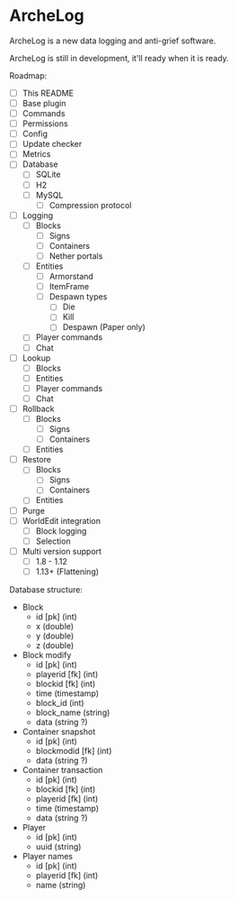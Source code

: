 # ArcheLog
ArcheLog is a new data logging and anti-grief software.

ArcheLog is still in development, it'll ready when it is ready.

Roadmap:
- [ ] This README
- [ ] Base plugin
- [ ] Commands
- [ ] Permissions
- [ ] Config
- [ ] Update checker
- [ ] Metrics
- [ ] Database
  - [ ] SQLite
  - [ ] H2
  - [ ] MySQL
    - [ ] Compression protocol
- [ ] Logging
  - [ ] Blocks
    - [ ] Signs
    - [ ] Containers
    - [ ] Nether portals
  - [ ] Entities
    - [ ] Armorstand
    - [ ] ItemFrame
    - [ ] Despawn types
      - [ ] Die
      - [ ] Kill
      - [ ] Despawn (Paper only)
  - [ ] Player commands
  - [ ] Chat
- [ ] Lookup
  - [ ] Blocks
  - [ ] Entities
  - [ ] Player commands
  - [ ] Chat
- [ ] Rollback
  - [ ] Blocks
    - [ ] Signs
    - [ ] Containers
  - [ ] Entities
- [ ] Restore
  - [ ] Blocks
    - [ ] Signs
    - [ ] Containers
  - [ ] Entities
- [ ] Purge
- [ ] WorldEdit integration
  - [ ] Block logging
  - [ ] Selection
- [ ] Multi version support
  - [ ] 1.8 - 1.12
  - [ ] 1.13+ (Flattening)
  
Database structure:
- Block
  - id [pk] (int)
  - x (double)
  - y (double)
  - z (double)
- Block modify
  - id [pk] (int)
  - playerid [fk] (int)
  - blockid [fk] (int)
  - time (timestamp)
  - block_id (int)
  - block_name (string)
  - data (string ?)
- Container snapshot
  - id [pk] (int)
  - blockmodid [fk] (int)
  - data (string ?)
- Container transaction
  - id [pk] (int)
  - blockid [fk] (int)
  - playerid [fk] (int)
  - time (timestamp)
  - data (string ?)
- Player
  - id [pk] (int)
  - uuid (string)
- Player names
  - id [pk] (int)
  - playerid [fk] (int)
  - name (string)
